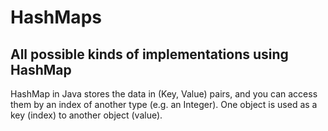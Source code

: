 # HashMaps
## All possible kinds of implementations using HashMap

HashMap in Java stores the data in (Key, Value) pairs, and you can access them by an index of another type (e.g. an Integer). One object is used as a key (index) to another object (value).
